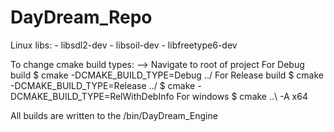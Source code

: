 # DayDream_Repo

Linux libs: 
	- libsdl2-dev
	- libsoil-dev
	- libfreetype6-dev

To change cmake build types:
--> Navigate to root of project
	For Debug build
		$ cmake -DCMAKE_BUILD_TYPE=Debug ../
	For Release build
		$ cmake -DCMAKE_BUILD_TYPE=Release ../
		$ cmake -DCMAKE_BUILD_TYPE=RelWithDebInfo
	For windows
		$ cmake ..\ -A x64

All builds are written to the <root>/bin/DayDream_Engine
